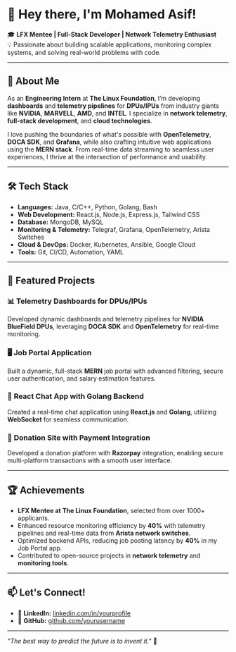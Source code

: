 # 👋 Hey there, I'm Mohamed Asif!

🎓 **LFX Mentee | Full-Stack Developer | Network Telemetry Enthusiast**  
💡 Passionate about building scalable applications, monitoring complex systems, and solving real-world problems with code.

---

## 🚀 About Me

As an **Engineering Intern** at **The Linux Foundation**, I’m developing **dashboards** and **telemetry pipelines** for **DPUs/IPUs** from industry giants like **NVIDIA**, **MARVELL**, **AMD**, and **INTEL**. I specialize in **network telemetry**, **full-stack development**, and **cloud technologies**.

I love pushing the boundaries of what's possible with **OpenTelemetry**, **DOCA SDK**, and **Grafana**, while also crafting intuitive web applications using the **MERN stack**. From real-time data streaming to seamless user experiences, I thrive at the intersection of performance and usability.

---

## 🛠️ Tech Stack

- **Languages:** Java, C/C++, Python, Golang, Bash  
- **Web Development:** React.js, Node.js, Express.js, Tailwind CSS  
- **Database:** MongoDB, MySQL  
- **Monitoring & Telemetry:** Telegraf, Grafana, OpenTelemetry, Arista Switches  
- **Cloud & DevOps:** Docker, Kubernetes, Ansible, Google Cloud  
- **Tools:** Git, CI/CD, Automation, YAML  

---

## 🌟 Featured Projects

### 📊 **Telemetry Dashboards for DPUs/IPUs**  
Developed dynamic dashboards and telemetry pipelines for **NVIDIA BlueField DPUs**, leveraging **DOCA SDK** and **OpenTelemetry** for real-time monitoring.

### 🖥️ **Job Portal Application**  
Built a dynamic, full-stack **MERN** job portal with advanced filtering, secure user authentication, and salary estimation features.

### 💬 **React Chat App with Golang Backend**  
Created a real-time chat application using **React.js** and **Golang**, utilizing **WebSocket** for seamless communication.

### 💸 **Donation Site with Payment Integration**  
Developed a donation platform with **Razorpay** integration, enabling secure multi-platform transactions with a smooth user interface.

---

## 🏆 Achievements

- **LFX Mentee at The Linux Foundation**, selected from over 1000+ applicants.
- Enhanced resource monitoring efficiency by **40%** with telemetry pipelines and real-time data from **Arista network switches**.
- Optimized backend APIs, reducing job posting latency by **40%** in my Job Portal app.
- Contributed to open-source projects in **network telemetry** and **monitoring tools**.

---

## 📫 Let's Connect!

- 💼 **LinkedIn:** [linkedin.com/in/yourprofile](https://linkedin.com/in/mohamed-asif-954895218)  
- 🐙 **GitHub:** [github.com/yourusername](https://github.com/mohamedasifs123)

---

_"The best way to predict the future is to invent it."_ 🚀
